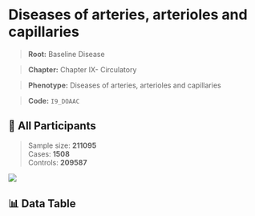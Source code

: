 # Diseases of arteries, arterioles and capillaries

> **Root:** Baseline Disease  

> **Chapter:** Chapter IX- Circulatory  

> **Phenotype:** Diseases of arteries, arterioles and capillaries  

> **Code:** `I9_DOAAC`

## 🧪 All Participants  
> Sample size: **211095**  
> Cases: **1508**  
> Controls: **209587**
<img src="/Sensitive/Figures/ALL/Baseline/I9_DOAAC.png"/>

## 📊 Data Table
<CsvTableMRF src="/Sensitive/Data/ALL/Baseline/LG_I9_DOAAC.csv"/>

